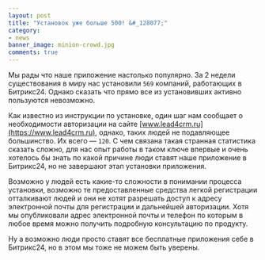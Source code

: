 ```yaml
---
layout: post
title: "Установок уже больше 500! &#_128077;"
category: 
- news
banner_image: minion-crowd.jpg
comments: true
---
```


Мы рады что наше приложение настолько популярно. За 2 недели существования в миру нас установили `569` компаний, работающих в Битрикс24. Однако сказать что прямо все из установивших активно пользуются невозможно.

Как известно из инструкции по установке, один шаг нам сообщает о необходимости авторизации на сайте [www.lead4crm.ru](https://www.lead4crm.ru), однако, таких людей не подавляющее большинство. Их всего &mdash; `120`. С чем связана такая странная статистика сказать сложно, для нас опыт работы в таком ключе впервые и очень хотелось бы знать по какой причине люди ставят наше приложение в Битрикс24, но не завершают этап установки приложения.

Возможно у людей есть какие-то сложности в понимании процесса установки, возможно те предоставленные средства легкой регистрации отталкивают людей и они не хотят разрешать доступ к адресу электронной почты для регистрации и дальнейшей авторизации. Хотя мы опубликовали адрес электронной почты и телефон по которым в любое время можно получить подробную консультацию по продукту.

Ну а возможно люди просто ставят все бесплатные приложения себе в Битрикс24, но в этом мы тоже не можем быть уверены.
